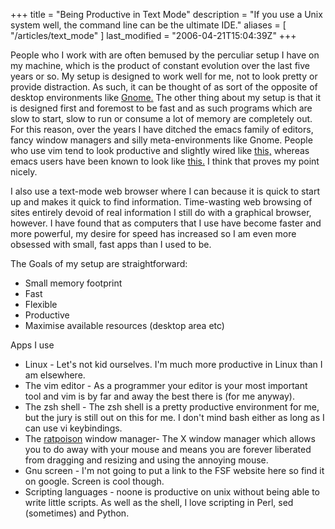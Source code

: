 +++
title = "Being Productive in Text Mode"
description = "If you use a Unix system well, the command line can be the ultimate IDE."
aliases = [ "/articles/text_mode" ]
last_modified = "2006-04-21T15:04:39Z"
+++


People who I work with are often bemused by the perculiar setup I have
on my machine, which is the product of constant evolution over the last
five years or so. My setup is designed to work well for me, not to look
pretty or provide distraction. As such, it can be thought of as sort of
the opposite of desktop environments like [Gnome.][5] The other thing
about my setup is that it is designed first and foremost to be fast and
as such programs which are slow to start, slow to run or consume a lot
of memory are completely out. For this reason, over the years I have
ditched the emacs family of editors, fancy window managers and silly
meta-environments like Gnome. People who use vim tend to look
productive and slightly wired like [this,][6] whereas emacs users have
been known to look like [this.][7] I think that proves my point nicely.

I also use a text-mode web browser where I can because it is quick to
start up and makes it quick to find information. Time-wasting web
browsing of sites entirely devoid of real information I still do with a
graphical browser, however. I have found that as computers that I use
have become faster and more powerful, my desire for speed has increased
so I am even more obsessed with small, fast apps than I used to be.

The Goals of my setup are straightforward:
* Small memory footprint
* Fast
* Flexible
* Productive
* Maximise available resources (desktop area etc)

Apps I use
* Linux - Let's not kid ourselves. I'm much more productive in Linux
than I am elsewhere.
* The vim editor - As a programmer your editor is your most important
tool and vim is by far and away the best there is (for me anyway).
* The zsh shell - The zsh shell is a pretty productive environment
for me, but the jury is still out on this for me. I don't mind bash
either as long as I can use vi keybindings.
* The [ratpoison][8] window manager- The X window manager which allows
you to do away with your mouse and means you are forever liberated
from dragging and resizing and using the annoying mouse.
* Gnu screen - I'm not going to put a link to the FSF website here so
find it on google. Screen is cool though.
* Scripting languages - noone is productive on unix without being
able to write little scripts. As well as the shell, I love
scripting in Perl, sed (sometimes) and Python.

[1]: http://www.uncarved.com/articles/text_mode
[2]: http://www.uncarved.com/
[3]: http://www.uncarved.com/articles/contact
[4]: http://www.uncarved.com/login/
[5]: http://www.gnome.org/
[6]: http://www.uncarved.com/static/images/kopk.jpg
[7]: http://www.uncarved.com/static/images/saintignucius.jpg
[8]: http://www.nongnu.org/ratpoison/
[9]: http://www.uncarved.com/tags/computers
